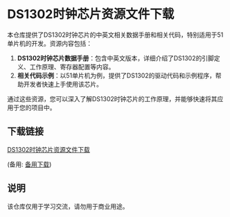 # DS1302时钟芯片资源文件下载

本仓库提供了DS1302时钟芯片的中英文相关数据手册和相关代码，特别适用于51单片机的开发。资源内容包括：

1. **DS1302时钟芯片数据手册**：包含中英文版本，详细介绍了DS1302的引脚定义、工作原理、寄存器配置等内容。
2. **相关代码示例**：以51单片机为例，提供了DS1302的驱动代码和示例程序，帮助开发者快速上手使用该芯片。

通过这些资源，您可以深入了解DS1302时钟芯片的工作原理，并能够快速将其应用于您的项目中。

## 下载链接
[DS1302时钟芯片资源文件下载](https://pan.quark.cn/s/f3a71cc50001) 

(备用: [备用下载](https://pan.baidu.com/s/1xhw8ZRDqZRS1XQ6Wi06x-w?pwd=1234))

## 说明

该仓库仅用于学习交流，请勿用于商业用途。

